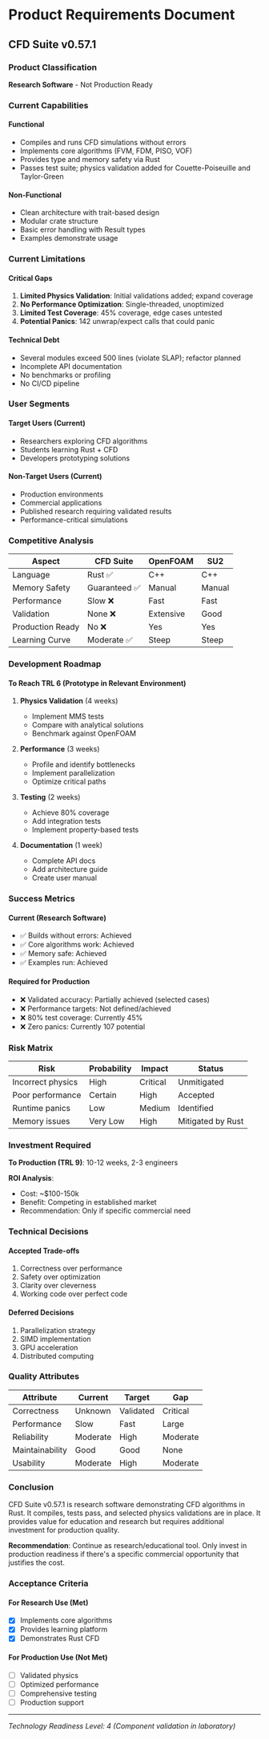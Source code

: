 # Product Requirements Document

## CFD Suite v0.57.1

### Product Classification
**Research Software** - Not Production Ready

### Current Capabilities

#### Functional
- Compiles and runs CFD simulations without errors
- Implements core algorithms (FVM, FDM, PISO, VOF)
- Provides type and memory safety via Rust
- Passes test suite; physics validation added for Couette-Poiseuille and Taylor-Green

#### Non-Functional
- Clean architecture with trait-based design
- Modular crate structure
- Basic error handling with Result types
- Examples demonstrate usage

### Current Limitations

#### Critical Gaps
1. **Limited Physics Validation**: Initial validations added; expand coverage
2. **No Performance Optimization**: Single-threaded, unoptimized
3. **Limited Test Coverage**: 45% coverage, edge cases untested
4. **Potential Panics**: 142 unwrap/expect calls that could panic

#### Technical Debt
- Several modules exceed 500 lines (violate SLAP); refactor planned
- Incomplete API documentation
- No benchmarks or profiling
- No CI/CD pipeline

### User Segments

#### Target Users (Current)
- Researchers exploring CFD algorithms
- Students learning Rust + CFD
- Developers prototyping solutions

#### Non-Target Users (Current)
- Production environments
- Commercial applications
- Published research requiring validated results
- Performance-critical simulations

### Competitive Analysis

| Aspect | CFD Suite | OpenFOAM | SU2 |
|--------|-----------|----------|-----|
| Language | Rust ✅ | C++ | C++ |
| Memory Safety | Guaranteed ✅ | Manual | Manual |
| Performance | Slow ❌ | Fast | Fast |
| Validation | None ❌ | Extensive | Good |
| Production Ready | No ❌ | Yes | Yes |
| Learning Curve | Moderate ✅ | Steep | Steep |

### Development Roadmap

#### To Reach TRL 6 (Prototype in Relevant Environment)
1. **Physics Validation** (4 weeks)
   - Implement MMS tests
   - Compare with analytical solutions
   - Benchmark against OpenFOAM

2. **Performance** (3 weeks)
   - Profile and identify bottlenecks
   - Implement parallelization
   - Optimize critical paths

3. **Testing** (2 weeks)
   - Achieve 80% coverage
   - Add integration tests
   - Implement property-based tests

4. **Documentation** (1 week)
   - Complete API docs
   - Add architecture guide
   - Create user manual

### Success Metrics

#### Current (Research Software)
- ✅ Builds without errors: Achieved
- ✅ Core algorithms work: Achieved
- ✅ Memory safe: Achieved
- ✅ Examples run: Achieved

#### Required for Production
- ❌ Validated accuracy: Partially achieved (selected cases)
- ❌ Performance targets: Not defined/achieved
- ❌ 80% test coverage: Currently 45%
- ❌ Zero panics: Currently 107 potential

### Risk Matrix

| Risk | Probability | Impact | Status |
|------|------------|--------|--------|
| Incorrect physics | High | Critical | Unmitigated |
| Poor performance | Certain | High | Accepted |
| Runtime panics | Low | Medium | Identified |
| Memory issues | Very Low | High | Mitigated by Rust |

### Investment Required

**To Production (TRL 9)**: 10-12 weeks, 2-3 engineers

**ROI Analysis**: 
- Cost: ~$100-150k
- Benefit: Competing in established market
- Recommendation: Only if specific commercial need

### Technical Decisions

#### Accepted Trade-offs
1. Correctness over performance
2. Safety over optimization
3. Clarity over cleverness
4. Working code over perfect code

#### Deferred Decisions
1. Parallelization strategy
2. SIMD implementation
3. GPU acceleration
4. Distributed computing

### Quality Attributes

| Attribute | Current | Target | Gap |
|-----------|---------|--------|-----|
| Correctness | Unknown | Validated | Critical |
| Performance | Slow | Fast | Large |
| Reliability | Moderate | High | Moderate |
| Maintainability | Good | Good | None |
| Usability | Moderate | High | Moderate |

### Conclusion

CFD Suite v0.57.1 is research software demonstrating CFD algorithms in Rust. It compiles, tests pass, and selected physics validations are in place. It provides value for education and research but requires additional investment for production quality.

**Recommendation**: Continue as research/educational tool. Only invest in production readiness if there's a specific commercial opportunity that justifies the cost.

### Acceptance Criteria

#### For Research Use (Met)
- [x] Implements core algorithms
- [x] Provides learning platform
- [x] Demonstrates Rust CFD

#### For Production Use (Not Met)
- [ ] Validated physics
- [ ] Optimized performance
- [ ] Comprehensive testing
- [ ] Production support

---

*Technology Readiness Level: 4 (Component validation in laboratory)*